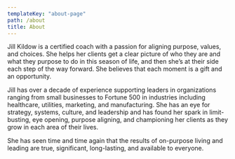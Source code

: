 ```yaml
---
templateKey: "about-page"
path: /about
title: About
---
```


Jill Kildow is a certified coach with a passion for aligning purpose, values, and choices. She helps her clients get a clear picture of who they are and what they purpose to do in this season of life, and then she’s at their side each step of the way forward. She believes that each moment is a gift and an opportunity.

Jill has over a decade of experience supporting leaders in organizations ranging from small businesses to Fortune 500 in industries including healthcare, utilities, marketing, and manufacturing. She has an eye for strategy, systems, culture, and leadership and has found her spark in limit-busting, eye opening, purpose aligning, and championing her clients as they grow in each area of their lives.

She has seen time and time again that the results of on-purpose living and leading are true, significant, long-lasting, and available to everyone.

